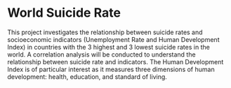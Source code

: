 # World Suicide Rate
This project investigates the relationship between suicide rates and socioeconomic indicators (Unemployment Rate and Human Development Index) in countries with the 3 highest and 3 lowest suicide rates in the world. A correlation analysis will be conducted to understand the relationship between suicide rate and indicators. The Human Development Index is of particular interest as it measures three dimensions of human development: health, education, and standard of living.
